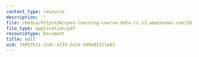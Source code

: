 ```yaml
---
content_type: resource
description: ''
file: /media/https%3A/open-learning-course-data-rc.s3.amazonaws.com/18-404j-theory-of-computation-fall-2020/7405f6112c8ca7242e1edd9a021c1e63_MIT18_404f20_lec6.pdf
file_type: application/pdf
resourcetype: Document
title: null
uid: 7405f611-2c8c-a724-2e1e-dd9a021c1e63
---
```

